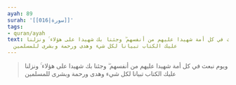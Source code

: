 ```yaml
---
ayah: 89
surah: '[[016|سورة]]'
tags:
- quran/ayah
text: ويوم نبعث في كل أمة شهيدا عليهم من أنفسهم ۖ وجئنا بك شهيدا على هؤلاء ۚ ونزلنا
  عليك الكتاب تبيانا لكل شيء وهدى ورحمة وبشرى للمسلمين
---
```

> ويوم نبعث في كل أمة شهيدا عليهم من أنفسهم ۖ وجئنا بك شهيدا على هؤلاء ۚ ونزلنا عليك الكتاب تبيانا لكل شيء وهدى ورحمة وبشرى للمسلمين
